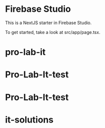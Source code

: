 # Firebase Studio

This is a NextJS starter in Firebase Studio.

To get started, take a look at src/app/page.tsx.
# pro-lab-it
# Pro-Lab-It-test
# Pro-Lab-It-test
# it-solutions

